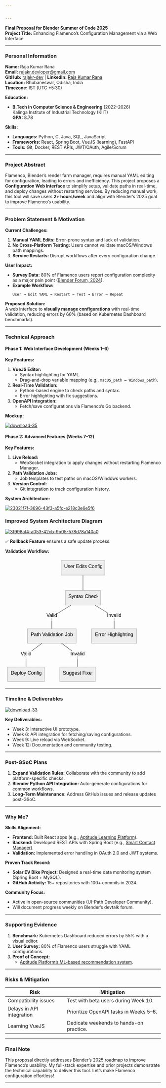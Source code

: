 ```yaml
---


---
```


<p><strong>Final Proposal for Blender Summer of Code 2025</strong><br>
<strong>Project Title:</strong> Enhancing Flamenco’s Configuration Management via a Web Interface</p>
<hr>
<h3 id="personal-information"><strong>Personal Information</strong></h3>
<p><strong>Name:</strong> Raja Kumar Rana<br>
<strong>Email:</strong> <a href="mailto:rajakr.devloper@gmail.com">rajakr.devloper@gmail.com</a><br>
<strong>GitHub:</strong> <a href="https://github.com/rajakr-dev">rajakr-dev</a> | <strong>LinkedIn:</strong> <a href="https://www.linkedin.com/in/raja-kumar-rana-a60715252">Raja Kumar Rana</a><br>
<strong>Location:</strong> Bhubaneswar, Odisha, India<br>
<strong>Timezone:</strong> IST (UTC +5:30)</p>
<p><strong>Education:</strong></p>
<ul>
<li><strong>B.Tech in Computer Science &amp; Engineering</strong> (2022–2026)<br>
Kalinga Institute of Industrial Technology (KIIT)<br>
<strong>GPA:</strong> 8.78</li>
</ul>
<p><strong>Skills:</strong></p>
<ul>
<li><strong>Languages:</strong> Python, C, Java, SQL, JavaScript</li>
<li><strong>Frameworks:</strong> React, Spring Boot, VueJS (learning), FastAPI</li>
<li><strong>Tools:</strong> Git, Docker, REST APIs, JWT/OAuth, Agile/Scrum</li>
</ul>
<hr>
<h3 id="project-abstract"><strong>Project Abstract</strong></h3>
<p>Flamenco, Blender’s render farm manager, requires manual YAML editing for configuration, leading to errors and inefficiency. This project proposes a <strong>Configuration Web Interface</strong> to simplify setup, validate paths in real-time, and deploy changes without restarting services. By reducing manual work, this tool will save users <strong>2+ hours/week</strong> and align with Blender’s 2025 goal to improve Flamenco’s usability.</p>
<hr>
<h3 id="problem-statement--motivation"><strong>Problem Statement &amp; Motivation</strong></h3>
<p><strong>Current Challenges:</strong></p>
<ol>
<li><strong>Manual YAML Edits:</strong> Error-prone syntax and lack of validation.</li>
<li><strong>No Cross-Platform Testing:</strong> Users cannot validate macOS/Windows path mappings.</li>
<li><strong>Service Restarts:</strong> Disrupt workflows after every configuration change.</li>
</ol>
<p><strong>User Impact:</strong></p>
<ul>
<li><strong>Survey Data:</strong> 80% of Flamenco users report configuration complexity as a major pain point (<a href="https://devtalk.blender.org">Blender Forum, 2024</a>).</li>
<li><strong>Example Workflow:</strong><pre class=" language-plaintext"><code class="prism  language-plaintext">User → Edit YAML → Restart → Test → Error → Repeat  
</code></pre>
</li>
</ul>
<p><strong>Proposed Solution:</strong><br>
A web interface to <strong>visually manage configurations</strong> with real-time validation, reducing errors by 60% (based on Kubernetes Dashboard benchmarks).</p>
<hr>
<h3 id="technical-approach"><strong>Technical Approach</strong></h3>
<h4 id="phase-1-web-interface-development-weeks-1–6"><strong>Phase 1: Web Interface Development (Weeks 1–6)</strong></h4>
<p><strong>Key Features:</strong></p>
<ol>
<li><strong>VueJS Editor:</strong>
<ul>
<li>Syntax highlighting for YAML.</li>
<li>Drag-and-drop variable mapping (e.g., <code>macOS_path ↔ Windows_path</code>).</li>
</ul>
</li>
<li><strong>Real-Time Validation:</strong>
<ul>
<li>Python-based engine to check paths and syntax.</li>
<li>Error highlighting with fix suggestions.</li>
</ul>
</li>
<li><strong>OpenAPI Integration:</strong>
<ul>
<li>Fetch/save configurations via Flamenco’s Go backend.</li>
</ul>
</li>
</ol>
<p><strong>Mockup:</strong></p>
<p><a href="https://postimages.org/" target="_blank"><img src="https://i.postimg.cc/FKNVbn30/download-35.png" border="0" alt="download-35"></a></p>
<h4 id="phase-2-advanced-features-weeks-7–12"><strong>Phase 2: Advanced Features (Weeks 7–12)</strong></h4>
<p><strong>Key Features:</strong></p>
<ol>
<li><strong>Live Reload:</strong>
<ul>
<li>WebSocket integration to apply changes without restarting Flamenco Manager.</li>
</ul>
</li>
<li><strong>Path Validation Jobs:</strong>
<ul>
<li>Job templates to test paths on macOS/Windows workers.</li>
</ul>
</li>
<li><strong>Version Control:</strong>
<ul>
<li>Git integration to track configuration history.</li>
</ul>
</li>
</ol>
<p><strong>System Architecture:</strong></p>
<p><a href="https://postimages.org/" target="_blank"><img src="https://i.postimg.cc/4yK0h1Qw/23021f7f-3696-43f3-a5fc-e218c3e6e5f6.png" border="0" alt="23021f7f-3696-43f3-a5fc-e218c3e6e5f6"></a></p>
<h3 id="improved-system-architecture-diagram"><strong>Improved System Architecture Diagram</strong></h3>
<p><a href="https://postimages.org/" target="_blank"><img src="https://i.postimg.cc/wjWKGFjx/3f998af4-a053-42cb-9b05-578d78a140a0.png" border="0" alt="3f998af4-a053-42cb-9b05-578d78a140a0"></a></p>
<p>✅ <strong>Rollback Feature</strong> ensures a safe update process.</p>
<p><strong>Validation Workflow:</strong></p>
<pre class=" language-mermaid"><svg id="mermaid-svg-od2YantIFG4Quq4O" width="100%" xmlns="http://www.w3.org/2000/svg" xmlns:xlink="http://www.w3.org/1999/xlink" height="406.3125" style="max-width: 434.00262451171875px;" viewBox="0 0 434.00262451171875 406.3125"><style>#mermaid-svg-od2YantIFG4Quq4O{font-family:"trebuchet ms",verdana,arial,sans-serif;font-size:16px;fill:#000000;}#mermaid-svg-od2YantIFG4Quq4O .error-icon{fill:#552222;}#mermaid-svg-od2YantIFG4Quq4O .error-text{fill:#552222;stroke:#552222;}#mermaid-svg-od2YantIFG4Quq4O .edge-thickness-normal{stroke-width:2px;}#mermaid-svg-od2YantIFG4Quq4O .edge-thickness-thick{stroke-width:3.5px;}#mermaid-svg-od2YantIFG4Quq4O .edge-pattern-solid{stroke-dasharray:0;}#mermaid-svg-od2YantIFG4Quq4O .edge-pattern-dashed{stroke-dasharray:3;}#mermaid-svg-od2YantIFG4Quq4O .edge-pattern-dotted{stroke-dasharray:2;}#mermaid-svg-od2YantIFG4Quq4O .marker{fill:#666;stroke:#666;}#mermaid-svg-od2YantIFG4Quq4O .marker.cross{stroke:#666;}#mermaid-svg-od2YantIFG4Quq4O svg{font-family:"trebuchet ms",verdana,arial,sans-serif;font-size:16px;}#mermaid-svg-od2YantIFG4Quq4O .label{font-family:"trebuchet ms",verdana,arial,sans-serif;color:#000000;}#mermaid-svg-od2YantIFG4Quq4O .cluster-label text{fill:#333;}#mermaid-svg-od2YantIFG4Quq4O .cluster-label span{color:#333;}#mermaid-svg-od2YantIFG4Quq4O .label text,#mermaid-svg-od2YantIFG4Quq4O span{fill:#000000;color:#000000;}#mermaid-svg-od2YantIFG4Quq4O .node rect,#mermaid-svg-od2YantIFG4Quq4O .node circle,#mermaid-svg-od2YantIFG4Quq4O .node ellipse,#mermaid-svg-od2YantIFG4Quq4O .node polygon,#mermaid-svg-od2YantIFG4Quq4O .node path{fill:#eee;stroke:#999;stroke-width:1px;}#mermaid-svg-od2YantIFG4Quq4O .node .label{text-align:center;}#mermaid-svg-od2YantIFG4Quq4O .node.clickable{cursor:pointer;}#mermaid-svg-od2YantIFG4Quq4O .arrowheadPath{fill:#333333;}#mermaid-svg-od2YantIFG4Quq4O .edgePath .path{stroke:#666;stroke-width:1.5px;}#mermaid-svg-od2YantIFG4Quq4O .flowchart-link{stroke:#666;fill:none;}#mermaid-svg-od2YantIFG4Quq4O .edgeLabel{background-color:white;text-align:center;}#mermaid-svg-od2YantIFG4Quq4O .edgeLabel rect{opacity:0.5;background-color:white;fill:white;}#mermaid-svg-od2YantIFG4Quq4O .cluster rect{fill:hsl(210,66.6666666667%,95%);stroke:#26a;stroke-width:1px;}#mermaid-svg-od2YantIFG4Quq4O .cluster text{fill:#333;}#mermaid-svg-od2YantIFG4Quq4O .cluster span{color:#333;}#mermaid-svg-od2YantIFG4Quq4O div.mermaidTooltip{position:absolute;text-align:center;max-width:200px;padding:2px;font-family:"trebuchet ms",verdana,arial,sans-serif;font-size:12px;background:hsl(-160,0%,93.3333333333%);border:1px solid #26a;border-radius:2px;pointer-events:none;z-index:100;}#mermaid-svg-od2YantIFG4Quq4O:root{--mermaid-font-family:"trebuchet ms",verdana,arial,sans-serif;}#mermaid-svg-od2YantIFG4Quq4O flowchart{fill:apa;}</style><g><g class="output"><g class="clusters"></g><g class="edgePaths"><g class="edgePath LS-A LE-B" id="L-A-B" style="opacity: 1;"><path class="path" d="M251.9166660308838,54.71875L251.9166660308838,79.71875L251.9166660308838,104.71875" marker-end="url(https://stackedit.io/app#arrowhead45)" style="fill:none"></path><defs><marker id="arrowhead45" viewBox="0 0 10 10" refX="9" refY="5" markerUnits="strokeWidth" markerWidth="8" markerHeight="6" orient="auto"><path d="M 0 0 L 10 5 L 0 10 z" class="arrowheadPath" style="stroke-width: 1; stroke-dasharray: 1, 0;"></path></marker></defs></g><g class="edgePath LS-B LE-C" style="opacity: 1;" id="L-B-C"><path class="path" d="M213.6910698613034,151.4375L150.9192714691162,189.796875L150.9192714691162,228.15625" marker-end="url(https://stackedit.io/app#arrowhead46)" style="fill:none"></path><defs><marker id="arrowhead46" viewBox="0 0 10 10" refX="9" refY="5" markerUnits="strokeWidth" markerWidth="8" markerHeight="6" orient="auto"><path d="M 0 0 L 10 5 L 0 10 z" class="arrowheadPath" style="stroke-width: 1; stroke-dasharray: 1, 0;"></path></marker></defs></g><g class="edgePath LS-B LE-D" style="opacity: 1;" id="L-B-D"><path class="path" d="M290.1422622004642,151.4375L352.91406059265137,189.796875L352.91406059265137,228.15625" marker-end="url(https://stackedit.io/app#arrowhead47)" style="fill:none"></path><defs><marker id="arrowhead47" viewBox="0 0 10 10" refX="9" refY="5" markerUnits="strokeWidth" markerWidth="8" markerHeight="6" orient="auto"><path d="M 0 0 L 10 5 L 0 10 z" class="arrowheadPath" style="stroke-width: 1; stroke-dasharray: 1, 0;"></path></marker></defs></g><g class="edgePath LS-C LE-E" style="opacity: 1;" id="L-C-E"><path class="path" d="M119.32300606498235,274.875L67.4375,313.234375L67.4375,351.59375" marker-end="url(https://stackedit.io/app#arrowhead48)" style="fill:none"></path><defs><marker id="arrowhead48" viewBox="0 0 10 10" refX="9" refY="5" markerUnits="strokeWidth" markerWidth="8" markerHeight="6" orient="auto"><path d="M 0 0 L 10 5 L 0 10 z" class="arrowheadPath" style="stroke-width: 1; stroke-dasharray: 1, 0;"></path></marker></defs></g><g class="edgePath LS-C LE-F" style="opacity: 1;" id="L-C-F"><path class="path" d="M182.51553687325006,274.875L234.40104293823242,313.234375L234.40104293823242,351.59375" marker-end="url(https://stackedit.io/app#arrowhead49)" style="fill:none"></path><defs><marker id="arrowhead49" viewBox="0 0 10 10" refX="9" refY="5" markerUnits="strokeWidth" markerWidth="8" markerHeight="6" orient="auto"><path d="M 0 0 L 10 5 L 0 10 z" class="arrowheadPath" style="stroke-width: 1; stroke-dasharray: 1, 0;"></path></marker></defs></g></g><g class="edgeLabels"><g class="edgeLabel" transform="" style="opacity: 1;"><g transform="translate(0,0)" class="label"><rect rx="0" ry="0" width="0" height="0"></rect><foreignObject width="0" height="0"><div xmlns="http://www.w3.org/1999/xhtml" style="display: inline-block; white-space: nowrap;"><span id="L-L-A-B" class="edgeLabel L-LS-A' L-LE-B"></span></div></foreignObject></g></g><g class="edgeLabel" style="opacity: 1;" transform="translate(150.9192714691162,189.796875)"><g transform="translate(-17.375,-13.359375)" class="label"><rect rx="0" ry="0" width="34.75" height="26.71875"></rect><foreignObject width="34.75" height="26.71875"><div xmlns="http://www.w3.org/1999/xhtml" style="display: inline-block; white-space: nowrap;"><span id="L-L-B-C" class="edgeLabel L-LS-B' L-LE-C">Valid</span></div></foreignObject></g></g><g class="edgeLabel" style="opacity: 1;" transform="translate(352.91406059265137,189.796875)"><g transform="translate(-23.81770896911621,-13.359375)" class="label"><rect rx="0" ry="0" width="47.63541793823242" height="26.71875"></rect><foreignObject width="47.63541793823242" height="26.71875"><div xmlns="http://www.w3.org/1999/xhtml" style="display: inline-block; white-space: nowrap;"><span id="L-L-B-D" class="edgeLabel L-LS-B' L-LE-D">Invalid</span></div></foreignObject></g></g><g class="edgeLabel" style="opacity: 1;" transform="translate(67.4375,313.234375)"><g transform="translate(-17.375,-13.359375)" class="label"><rect rx="0" ry="0" width="34.75" height="26.71875"></rect><foreignObject width="34.75" height="26.71875"><div xmlns="http://www.w3.org/1999/xhtml" style="display: inline-block; white-space: nowrap;"><span id="L-L-C-E" class="edgeLabel L-LS-C' L-LE-E">Valid</span></div></foreignObject></g></g><g class="edgeLabel" style="opacity: 1;" transform="translate(234.40104293823242,313.234375)"><g transform="translate(-23.81770896911621,-13.359375)" class="label"><rect rx="0" ry="0" width="47.63541793823242" height="26.71875"></rect><foreignObject width="47.63541793823242" height="26.71875"><div xmlns="http://www.w3.org/1999/xhtml" style="display: inline-block; white-space: nowrap;"><span id="L-L-C-F" class="edgeLabel L-LS-C' L-LE-F">Invalid</span></div></foreignObject></g></g></g><g class="nodes"><g class="node default" id="flowchart-A-186" transform="translate(251.9166660308838,31.359375)" style="opacity: 1;"><rect rx="0" ry="0" x="-70.859375" y="-23.359375" width="141.71875" height="46.71875" class="label-container"></rect><g class="label" transform="translate(0,0)"><g transform="translate(-60.859375,-13.359375)"><foreignObject width="121.71875" height="26.71875"><div xmlns="http://www.w3.org/1999/xhtml" style="display: inline-block; white-space: nowrap;">User Edits Config</div></foreignObject></g></g></g><g class="node default" style="opacity: 1;" id="flowchart-B-187" transform="translate(251.9166660308838,128.078125)"><rect rx="0" ry="0" x="-57.473960876464844" y="-23.359375" width="114.94792175292969" height="46.71875" class="label-container"></rect><g class="label" transform="translate(0,0)"><g transform="translate(-47.473960876464844,-13.359375)"><foreignObject width="94.94792175292969" height="26.71875"><div xmlns="http://www.w3.org/1999/xhtml" style="display: inline-block; white-space: nowrap;">Syntax Check</div></foreignObject></g></g></g><g class="node default" style="opacity: 1;" id="flowchart-C-189" transform="translate(150.9192714691162,251.515625)"><rect rx="0" ry="0" x="-78.90625" y="-23.359375" width="157.8125" height="46.71875" class="label-container"></rect><g class="label" transform="translate(0,0)"><g transform="translate(-68.90625,-13.359375)"><foreignObject width="137.8125" height="26.71875"><div xmlns="http://www.w3.org/1999/xhtml" style="display: inline-block; white-space: nowrap;">Path Validation Job</div></foreignObject></g></g></g><g class="node default" style="opacity: 1;" id="flowchart-D-191" transform="translate(352.91406059265137,251.515625)"><rect rx="0" ry="0" x="-73.08854293823242" y="-23.359375" width="146.17708587646484" height="46.71875" class="label-container"></rect><g class="label" transform="translate(0,0)"><g transform="translate(-63.08854293823242,-13.359375)"><foreignObject width="126.17708587646484" height="26.71875"><div xmlns="http://www.w3.org/1999/xhtml" style="display: inline-block; white-space: nowrap;">Error Highlighting</div></foreignObject></g></g></g><g class="node default" style="opacity: 1;" id="flowchart-E-193" transform="translate(67.4375,374.953125)"><rect rx="0" ry="0" x="-59.4375" y="-23.359375" width="118.875" height="46.71875" class="label-container"></rect><g class="label" transform="translate(0,0)"><g transform="translate(-49.4375,-13.359375)"><foreignObject width="98.875" height="26.71875"><div xmlns="http://www.w3.org/1999/xhtml" style="display: inline-block; white-space: nowrap;">Deploy Config</div></foreignObject></g></g></g><g class="node default" style="opacity: 1;" id="flowchart-F-195" transform="translate(234.40104293823242,374.953125)"><rect rx="0" ry="0" x="-57.52604293823242" y="-23.359375" width="115.05208587646484" height="46.71875" class="label-container"></rect><g class="label" transform="translate(0,0)"><g transform="translate(-47.52604293823242,-13.359375)"><foreignObject width="95.05208587646484" height="26.71875"><div xmlns="http://www.w3.org/1999/xhtml" style="display: inline-block; white-space: nowrap;">Suggest Fixes</div></foreignObject></g></g></g></g></g></g></svg></pre>
<hr>
<h3 id="timeline--deliverables"><strong>Timeline &amp; Deliverables</strong></h3>
<p><a href="https://postimages.org/" target="_blank"><img src="https://i.postimg.cc/XJx87yML/download-33.png" border="0" alt="download-33"></a></p>
<p><strong>Key Deliverables:</strong></p>
<ul>
<li>Week 3: Interactive UI prototype.</li>
<li>Week 6: API integration for fetching/saving configurations.</li>
<li>Week 9: Live reload via WebSocket.</li>
<li>Week 12: Documentation and community testing.</li>
</ul>
<hr>
<h3 id="post-gsoc-plans"><strong>Post-GSoC Plans</strong></h3>
<ol>
<li><strong>Expand Validation Rules:</strong> Collaborate with the community to add platform-specific checks.</li>
<li><strong>Blender Python API Integration:</strong> Auto-generate configurations for common workflows.</li>
<li><strong>Long-Term Maintenance:</strong> Address GitHub issues and release updates post-GSoC.</li>
</ol>
<hr>
<h3 id="why-me"><strong>Why Me?</strong></h3>
<p><strong>Skills Alignment:</strong></p>
<ul>
<li><strong>Frontend:</strong> Built React apps (e.g., <a href="https://github.com/raja2576/PrepX_Backend">Aptitude Learning Platform</a>).</li>
<li><strong>Backend:</strong> Developed REST APIs with Spring Boot (e.g., <a href="https://github.com/raja2576">Smart Contact Manager</a>).</li>
<li><strong>Validation:</strong> Implemented error handling in OAuth 2.0 and JWT systems.</li>
</ul>
<p><strong>Proven Track Record:</strong></p>
<ul>
<li><strong>Solar EV Bike Project:</strong> Designed a real-time data monitoring system (Spring Boot + MySQL).</li>
<li><strong>GitHub Activity:</strong> 15+ repositories with 100+ commits in 2024.</li>
</ul>
<p><strong>Community Focus:</strong></p>
<ul>
<li>Active in open-source communities (UI-Path Developer Community).</li>
<li>Will document progress weekly on Blender’s devtalk forum.</li>
</ul>
<hr>
<h3 id="supporting-evidence"><strong>Supporting Evidence</strong></h3>
<ol>
<li><strong>Benchmark:</strong> Kubernetes Dashboard reduced errors by 55% with a visual editor.</li>
<li><strong>User Survey:</strong> 80% of Flamenco users struggle with YAML configurations.</li>
<li><strong>Proof of Concept:</strong>
<ul>
<li><a href="https://github.com/raja2576">Aptitude Platform’s ML-based recommendation system</a>.</li>
</ul>
</li>
</ol>
<hr>
<h3 id="risks--mitigation"><strong>Risks &amp; Mitigation</strong></h3>

<table>
<thead>
<tr>
<th><strong>Risk</strong></th>
<th><strong>Mitigation</strong></th>
</tr>
</thead>
<tbody>
<tr>
<td>Compatibility issues</td>
<td>Test with beta users during Week 10.</td>
</tr>
<tr>
<td>Delays in API integration</td>
<td>Prioritize OpenAPI tasks in Weeks 5–6.</td>
</tr>
<tr>
<td>Learning VueJS</td>
<td>Dedicate weekends to hands-on practice.</td>
</tr>
</tbody>
</table><hr>
<h3 id="final-note"><strong>Final Note</strong></h3>
<p>This proposal directly addresses Blender’s 2025 roadmap to improve Flamenco’s usability. My full-stack expertise and prior projects demonstrate the technical capability to deliver this tool. Let’s make Flamenco configuration effortless!</p>
<hr>

